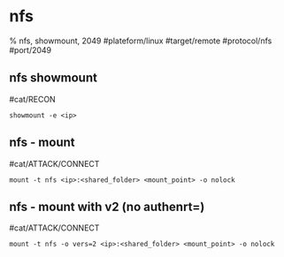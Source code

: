 # nfs

% nfs, showmount, 2049
#plateform/linux  #target/remote  #protocol/nfs #port/2049

## nfs showmount
#cat/RECON 
```
showmount -e <ip>
```

## nfs - mount
#cat/ATTACK/CONNECT 
```
mount -t nfs <ip>:<shared_folder> <mount_point> -o nolock
```

## nfs - mount with v2 (no authenrt=)
#cat/ATTACK/CONNECT 
```
mount -t nfs -o vers=2 <ip>:<shared_folder> <mount_point> -o nolock
```
